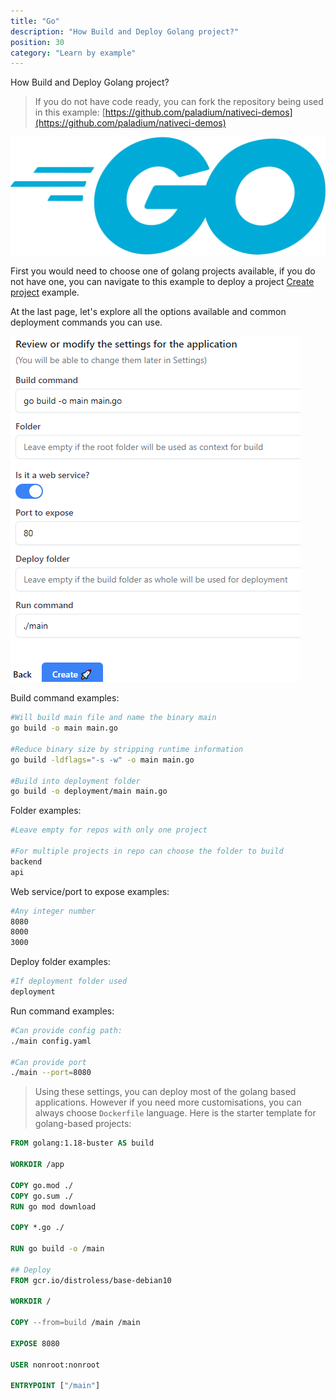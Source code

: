 ```yaml
---
title: "Go"
description: "How Build and Deploy Golang project?"
position: 30
category: "Learn by example"
---
```


<description>
How Build and Deploy Golang project?
</description>

> If you do not have code ready, you can fork the repository being used in this example: [https://github.com/paladium/nativeci-demos](https://github.com/paladium/nativeci-demos)

![Golang](/images/languages/go.png)

First you would need to choose one of golang projects available, if you do not have one, you can navigate to this example to deploy a project [Create project](/create-project) example.

At the last page, let's explore all the options available and common deployment commands you can use.

![Golang example](/images/examples/go-settings.png)

Build command examples:
```bash
#Will build main file and name the binary main
go build -o main main.go

#Reduce binary size by stripping runtime information
go build -ldflags="-s -w" -o main main.go

#Build into deployment folder
go build -o deployment/main main.go
```

Folder examples:
```bash
#Leave empty for repos with only one project

#For multiple projects in repo can choose the folder to build
backend
api
```

Web service/port to expose examples:
```bash
#Any integer number
8080
8000
3000
```

Deploy folder examples:
```bash
#If deployment folder used
deployment
```

Run command examples:
```bash
#Can provide config path:
./main config.yaml

#Can provide port
./main --port=8080
```

> Using these settings, you can deploy most of the golang based applications. However if you need more customisations, you can always choose ```Dockerfile``` language. Here is the starter template for golang-based projects:
```dockerfile
FROM golang:1.18-buster AS build

WORKDIR /app

COPY go.mod ./
COPY go.sum ./
RUN go mod download

COPY *.go ./

RUN go build -o /main

## Deploy
FROM gcr.io/distroless/base-debian10

WORKDIR /

COPY --from=build /main /main

EXPOSE 8080

USER nonroot:nonroot

ENTRYPOINT ["/main"]
```